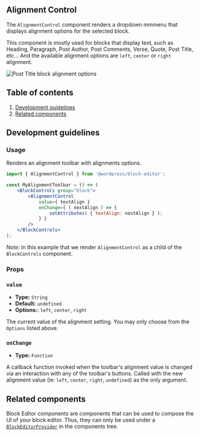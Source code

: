 ## Alignment Control

The `AlignmentControl` component renders a dropdown mmmenu that displays alignment options for the selected block.

This component is mostly used for blocks that display text, such as Heading, Paragraph, Post Author, Post Comments, Verse, Quote, Post Title, etc... And the available alignment options are `left`, `center` or `right` alignment.

![Post Title block alignment options](https://make.wordpress.org/core/files/2020/09/post-title-block-alignment-options.png)

## Table of contents

1. [Development guidelines](#development-guidelines)
2. [Related components](#related-components)

## Development guidelines

### Usage

Renders an alignment toolbar with alignments options.

```jsx
import { AlignmentControl } from '@wordpress/block-editor';

const MyAlignmentToolbar = () => (
	<BlockControls group="block">
		<AlignmentControl
			value={ textAlign }
			onChange={ ( nextAlign ) => {
				setAttributes( { textAlign: nextAlign } );
			} }
		/>
	</BlockControls>
);
```
_Note:_ In this example that we render `AlignmentControl` as a child of the `BlockControls` component.

### Props

### `value`
* **Type:** `String`
* **Default:** `undefined`
* **Options:**: `left`, `center`, `right`

The current value of the alignment setting. You may only choose from the `Options` listed above.

### `onChange`
* **Type:** `Function`

A callback function invoked when the toolbar's alignment value is changed via an interaction with any of the toolbar's buttons. Called with the new alignment value (ie: `left`, `center`, `right`, `undefined`) as the only argument.


## Related components

Block Editor components are components that can be used to compose the UI of your block editor. Thus, they can only be used under a [`BlockEditorProvider`](https://github.com/WordPress/gutenberg/blob/HEAD/packages/block-editor/src/components/provider/README.md) in the components tree.

